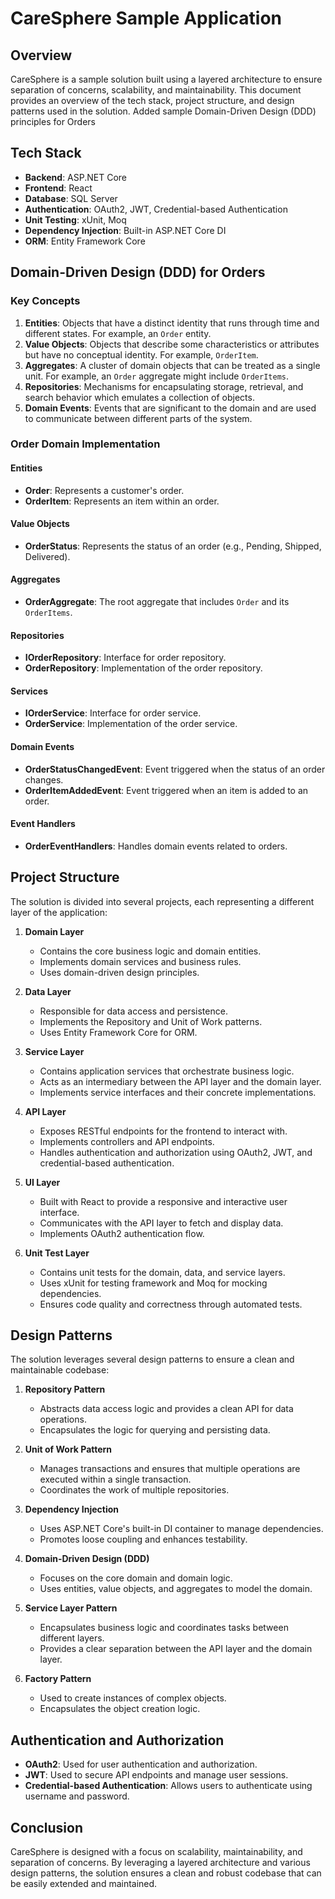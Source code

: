 # CareSphere Sample Application

## Overview
CareSphere is a sample solution built using a layered architecture to ensure separation of concerns, scalability, and maintainability. This document provides an overview of the tech stack, project structure, and design patterns used in the solution.
Added sample Domain-Driven Design (DDD) principles for Orders

## Tech Stack
- **Backend**: ASP.NET Core
- **Frontend**: React
- **Database**: SQL Server
- **Authentication**: OAuth2, JWT, Credential-based Authentication
- **Unit Testing**: xUnit, Moq
- **Dependency Injection**: Built-in ASP.NET Core DI
- **ORM**: Entity Framework Core


## Domain-Driven Design (DDD) for Orders

### Key Concepts

1. **Entities**: Objects that have a distinct identity that runs through time and different states. For example, an `Order` entity.
2. **Value Objects**: Objects that describe some characteristics or attributes but have no conceptual identity. For example, `OrderItem`.
3. **Aggregates**: A cluster of domain objects that can be treated as a single unit. For example, an `Order` aggregate might include `OrderItems`.
4. **Repositories**: Mechanisms for encapsulating storage, retrieval, and search behavior which emulates a collection of objects.
5. **Domain Events**: Events that are significant to the domain and are used to communicate between different parts of the system.

### Order Domain Implementation

#### Entities

- **Order**: Represents a customer's order.
- **OrderItem**: Represents an item within an order.

#### Value Objects

- **OrderStatus**: Represents the status of an order (e.g., Pending, Shipped, Delivered).

#### Aggregates

- **OrderAggregate**: The root aggregate that includes `Order` and its `OrderItems`.

#### Repositories

- **IOrderRepository**: Interface for order repository.
- **OrderRepository**: Implementation of the order repository.
#### Services

- **IOrderService**: Interface for order service.
- **OrderService**: Implementation of the order service.
#### Domain Events

- **OrderStatusChangedEvent**: Event triggered when the status of an order changes.
- **OrderItemAddedEvent**: Event triggered when an item is added to an order.

#### Event Handlers

- **OrderEventHandlers**: Handles domain events related to orders.




## Project Structure
The solution is divided into several projects, each representing a different layer of the application:

1. **Domain Layer**
   - Contains the core business logic and domain entities.
   - Implements domain services and business rules.
   - Uses domain-driven design principles.

2. **Data Layer**
   - Responsible for data access and persistence.
   - Implements the Repository and Unit of Work patterns.
   - Uses Entity Framework Core for ORM.

3. **Service Layer**
   - Contains application services that orchestrate business logic.
   - Acts as an intermediary between the API layer and the domain layer.
   - Implements service interfaces and their concrete implementations.

4. **API Layer**
   - Exposes RESTful endpoints for the frontend to interact with.
   - Implements controllers and API endpoints.
   - Handles authentication and authorization using OAuth2, JWT, and credential-based authentication.

5. **UI Layer**
   - Built with React to provide a responsive and interactive user interface.
   - Communicates with the API layer to fetch and display data.
   - Implements OAuth2 authentication flow.

6. **Unit Test Layer**
   - Contains unit tests for the domain, data, and service layers.
   - Uses xUnit for testing framework and Moq for mocking dependencies.
   - Ensures code quality and correctness through automated tests.

## Design Patterns
The solution leverages several design patterns to ensure a clean and maintainable codebase:

1. **Repository Pattern**
   - Abstracts data access logic and provides a clean API for data operations.
   - Encapsulates the logic for querying and persisting data.

2. **Unit of Work Pattern**
   - Manages transactions and ensures that multiple operations are executed within a single transaction.
   - Coordinates the work of multiple repositories.

3. **Dependency Injection**
   - Uses ASP.NET Core's built-in DI container to manage dependencies.
   - Promotes loose coupling and enhances testability.

4. **Domain-Driven Design (DDD)**
   - Focuses on the core domain and domain logic.
   - Uses entities, value objects, and aggregates to model the domain.

5. **Service Layer Pattern**
   - Encapsulates business logic and coordinates tasks between different layers.
   - Provides a clear separation between the API layer and the domain layer.

6. **Factory Pattern**
   - Used to create instances of complex objects.
   - Encapsulates the object creation logic.

## Authentication and Authorization
- **OAuth2**: Used for user authentication and authorization.
- **JWT**: Used to secure API endpoints and manage user sessions.
- **Credential-based Authentication**: Allows users to authenticate using username and password.

## Conclusion
CareSphere is designed with a focus on scalability, maintainability, and separation of concerns. By leveraging a layered architecture and various design patterns, the solution ensures a clean and robust codebase that can be easily extended and maintained.
